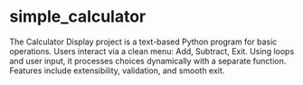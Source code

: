 # simple_calculator
The Calculator Display project is a text-based Python program for basic operations. Users interact via a clean menu: Add, Subtract, Exit. Using loops and user input, it processes choices dynamically with a separate function. Features include extensibility, validation, and smooth exit.
